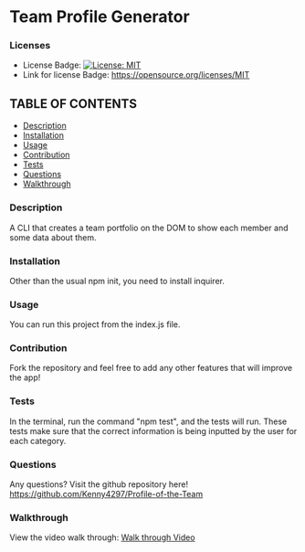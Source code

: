 # Team Profile Generator

### Licenses
* License Badge: [![License: MIT](https://img.shields.io/badge/License-MIT-yellow.svg)](https://opensource.org/licenses/MIT)
* Link for license Badge: https://opensource.org/licenses/MIT

## TABLE OF CONTENTS
* [Description](#description)
* [Installation](#installation)
* [Usage](#usage)
* [Contribution](#contribution)
* [Tests](#tests)
* [Questions](#questions)
* [Walkthrough](#walkthrough)

### Description
A CLI that creates a team portfolio on the DOM to show each member and some data about them.

### Installation
Other than the usual npm init, you need to install inquirer.

### Usage
You can run this project from the index.js file.

### Contribution
Fork the repository and feel free to add any other features that will improve the app!

### Tests
In the terminal, run the command "npm test", and the tests will run. These tests make sure that the correct information is being inputted by the user for each category.

### Questions
Any questions? Visit the github repository here! https://github.com/Kenny4297/Profile-of-the-Team

### Walkthrough
View the video walk through: [Walk through Video](./assets/TeamProfileGenerator.webm)

